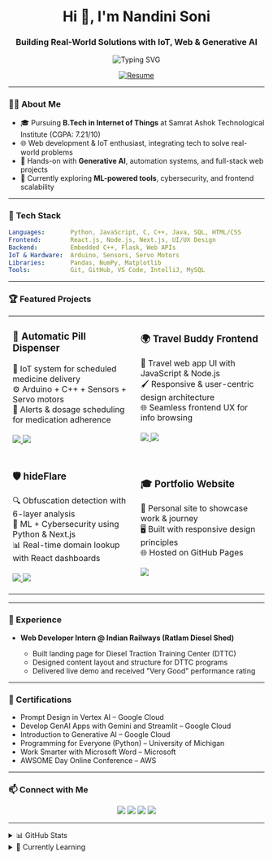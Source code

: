 
<h1 align="center">Hi 👋, I'm Nandini Soni</h1>
<h3 align="center">Building Real-World Solutions with IoT, Web & Generative AI</h3>

<p align="center">
  <img src="https://readme-typing-svg.demolab.com/?lines=IoT%20%7C%20Web%20Dev%20%7C%20Generative%20AI%20Tools;Tech%20for%20Better%20Everyday%20Life!" alt="Typing SVG" />
</p>

<p align="center">
  <a href="https://drive.google.com/file/d/16SVFnsQwoJrhZ8tB1k1SbSAtCLgsQnbh/view?usp=drivesdk">
    <img src="https://img.shields.io/badge/ Download Resume-007ACC?style=for-the-badge&logo=google-drive&logoColor=white" alt="Resume" />
  </a>
</p>

---

### 👩‍💻 About Me

- 🎓 Pursuing **B.Tech in Internet of Things** at Samrat Ashok Technological Institute (CGPA: 7.21/10)
- 🌐 Web development & IoT enthusiast, integrating tech to solve real-world problems
- 🤖 Hands-on with **Generative AI**, automation systems, and full-stack web projects
- 🧠 Currently exploring **ML-powered tools**, cybersecurity, and frontend scalability

---

### 🧰 Tech Stack

```yaml
Languages:       Python, JavaScript, C, C++, Java, SQL, HTML/CSS
Frontend:        React.js, Node.js, Next.js, UI/UX Design
Backend:         Embedded C++, Flask, Web APIs
IoT & Hardware:  Arduino, Sensors, Servo Motors
Libraries:       Pandas, NumPy, Matplotlib
Tools:           Git, GitHub, VS Code, IntelliJ, MySQL
```

---

### 🏆 Featured Projects

<table> <tr> <td width="50%"> <h3>💊 Automatic Pill Dispenser</h3> <p> 🧠 IoT system for scheduled medicine delivery<br> ⚙️ Arduino + C++ + Sensors + Servo motors<br> 📢 Alerts & dosage scheduling for medication adherence<br><br> <a href="https://github.com/inandinisoni/automatic_pill_dispenser"> <img src="https://img.shields.io/github/stars/inandinisoni/automatic_pill_dispenser?style=social" /> </a> <a href="https://github.com/inandinisoni/automatic_pill_dispenser"> <img src="https://img.shields.io/badge/View%20Project-171515?style=for-the-badge&logo=github&logoColor=white" /> </a> </p> </td> <td width="50%"> <h3>🌍 Travel Buddy Frontend</h3> <p> 🧭 Travel web app UI with JavaScript & Node.js<br> 🖌️ Responsive & user-centric design architecture<br> 🌐 Seamless frontend UX for info browsing<br><br> <a href="https://github.com/inandinisoni/travel-buddy-frontend"> <img src="https://img.shields.io/github/stars/inandinisoni/travel-buddy-frontend?style=social" /> </a> <a href="https://github.com/inandinisoni/travel-buddy-frontend"> <img src="https://img.shields.io/badge/View%20Project-171515?style=for-the-badge&logo=github&logoColor=white" /> </a> </p> </td> </tr> <tr> <td width="50%"> <h3>🛡️ hideFlare</h3> <p> 🔍 Obfuscation detection with 6-layer analysis<br> 🤖 ML + Cybersecurity using Python & Next.js<br> 📊 Real-time domain lookup with React dashboards<br><br> <a href="https://github.com/inandinisoni/hideFlare"> <img src="https://img.shields.io/github/stars/inandinisoni/hideFlare?style=social" /> </a> <a href="https://github.com/inandinisoni/hideFlare"> <img src="https://img.shields.io/badge/View%20Project-171515?style=for-the-badge&logo=github&logoColor=white" /> </a> </p> </td> <td width="50%"> <h3>🎓 Portfolio Website</h3> <p> 💼 Personal site to showcase work & journey<br> 🖥️ Built with responsive design principles<br> 🌐 Hosted on GitHub Pages<br><br> <a href="https://inandinisoni.github.io/portfolio/"> <img src="https://img.shields.io/badge/View%20Portfolio-343541?style=for-the-badge&logo=github&logoColor=white" /> </a> </p> </td> </tr> </table>

---

### 💼 Experience

* **Web Developer Intern @ Indian Railways (Ratlam Diesel Shed)**

  * Built landing page for Diesel Traction Training Center (DTTC)
  * Designed content layout and structure for DTTC programs
  * Delivered live demo and received "Very Good" performance rating

---

### 📜 Certifications

* Prompt Design in Vertex AI – Google Cloud  
* Develop GenAI Apps with Gemini and Streamlit – Google Cloud  
* Introduction to Generative AI – Google Cloud  
* Programming for Everyone (Python) – University of Michigan  
* Work Smarter with Microsoft Word – Microsoft  
* AWSOME Day Online Conference – AWS  

---

### 📫 Connect with Me

<p align="center">
  <a href="mailto:soninandini214@gmail.com"><img src="https://img.shields.io/badge/Email-D14836?style=for-the-badge&logo=gmail&logoColor=white"></a>
  <a href="https://github.com/inandinisoni"><img src="https://img.shields.io/badge/GitHub-100000?style=for-the-badge&logo=github&logoColor=white"></a>
  <a href="https://linkedin.com/in/inandinisoni"><img src="https://img.shields.io/badge/LinkedIn-0077B5?style=for-the-badge&logo=linkedin&logoColor=white"></a>
  <a href="https://leetcode.com/u/inandinisoni"><img src="https://img.shields.io/badge/LeetCode-FFA116?style=for-the-badge&logo=leetcode&logoColor=black"></a>
</p>

---

<details>
<summary>📊 GitHub Stats</summary>

<div align="center">
  <table>
    <tr>
      <td style="width: 49%;">
        <img 
          src="https://github-readme-stats.vercel.app/api?username=inandinisoni&show_icons=true&theme=radical&hide_border=true" 
          alt="Nandini's GitHub Stats" 
          style="width: 100%; border-radius: 10px;" />
      </td>
      <td style="width: 49%;">
        <img 
          src="https://github-readme-streak-stats.herokuapp.com?user=inandinisoni&theme=radical&hide_border=true" 
          alt="Nandini's GitHub Streak" 
          style="width: 100%; border-radius: 10px;" />
      </td>
    </tr>
  </table>
</div>

<p align="center">
  <img width="90%" 
    src="https://github-readme-activity-graph.vercel.app/graph?username=inandinisoni&theme=dracula&hide_border=true" 
    alt="Nandini's GitHub Activity Graph" />
</p>

<p align="center">
  <img src="https://komarev.com/ghpvc/?username=inandinisoni&label=Profile%20views&color=0e75b6&style=flat" alt="Profile views" />
</p>

</details>

<details>
<summary>🚀 Currently Learning</summary>

* Full-stack scalable design with React & Node.js  
* Building ML-based cybersecurity tools  
* Generative AI app development with Gemini  
* Engineering IoT hardware systems

</details>
